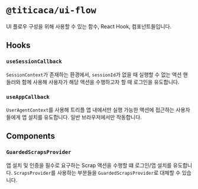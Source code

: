 # `@titicaca/ui-flow`

UI 플로우 구성을 위해 사용할 수 있는 함수, React Hook, 컴포넌트들입니다.

## Hooks

### `useSessionCallback`

`SessionContext`가 존재하는 환경에서, `sessionId`가 없을 때 실행할 수 없는 액션
핸들러와 함께 사용해 사용자가 해당 액션을 수행하고자 할 때 로그인을 유도합니다.

### `useAppCallback`

`UserAgentContext`를 사용해 트리플 앱 내에서만 실행 가능한 액션에 접근하는
사용자들에게 앱 설치를 유도합니다. 일반 브라우저에서만 작동합니다.

## Components

### `GuardedScrapsProvider`

앱 설치 및 인증을 필수로 요구하는 Scrap 액션을 수행할 떄 로그인/앱 설치를
유도합니다. `ScrapsProvider`를 사용하는 부분들을 `GuardedScrapsProvider`로
대체할 수 있습니다.
